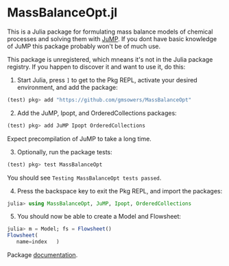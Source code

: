 # MassBalanceOpt.jl

This is a Julia package for formulating mass balance models of chemical processes and solving them with [JuMP](https://jump.dev/). If you dont have basic knowledge of JuMP this package probably won't be of much use.

This package is unregistered, which mneans it's not in the Julia package registry. If you happen to discover it and want to use it, do this:

1. Start Julia, press `]` to get to the Pkg REPL, activate your desired environment, and add the package:
```julia
(test) pkg> add "https://github.com/gmsowers/MassBalanceOpt"
```

2. Add the JuMP, Ipopt, and OrderedCollections packages:
```julia
(test) pkg> add JuMP Ipopt OrderedCollections
```
Expect precompilation of JuMP to take a long time.

3. Optionally, run the package tests:
```julia
(test) pkg> test MassBalanceOpt
```
You should see `Testing MassBalanceOpt tests passed`.

4. Press the backspace key to exit the Pkg REPL, and import the packages:
```julia
julia> using MassBalanceOpt, JuMP, Ipopt, OrderedCollections
```

5. You should now be able to create a Model and Flowsheet:
```julia
julia> m = Model; fs = Flowsheet()
Flowsheet(
   name=index   )
```

Package [documentation](https://gmsowers.github.io/MassBalanceOpt/).